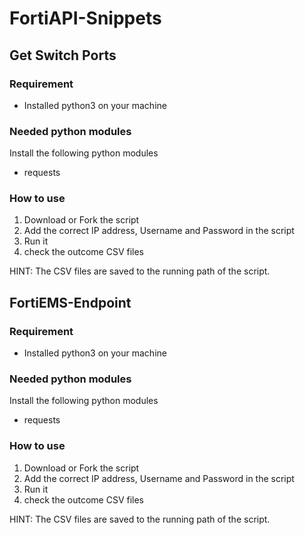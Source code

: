 # FortiAPI-Snippets

## Get Switch Ports
### Requirement
- Installed python3 on your machine

### Needed python modules
Install the following python modules
- requests


### How to use
1. Download or Fork the script
2. Add the correct IP address, Username and Password in the script
3. Run it
4. check the outcome CSV files

HINT: The CSV files are saved to the running path of the script.

## FortiEMS-Endpoint
### Requirement
- Installed python3 on your machine

### Needed python modules
Install the following python modules
- requests


### How to use
1. Download or Fork the script
2. Add the correct IP address, Username and Password in the script
3. Run it
4. check the outcome CSV files

HINT: The CSV files are saved to the running path of the script.
